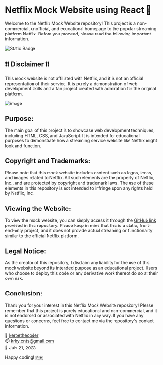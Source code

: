# Netflix Mock Website using React 🧋

Welcome to the Netflix Mock Website repository! This project is a non-commercial, unofficial, and educational homepage to the popular streaming platform Netflix. Before you proceed, please read the following important information.

![Static Badge](https://img.shields.io/badge/success-green?logo=Vercel&label=vercel&labelColor=%231a1a1a)

## ❗❗ Disclaimer ❗❗

This mock website is not affiliated with Netflix, and it is not an official representation of their service. It is purely a demonstration of web development skills and a fan project created with admiration for the original platform.

![image](https://github.com/kerbethecoder/netflix-react/assets/108440191/446bcf82-0803-428f-b9e5-ed853f21170c)

## Purpose:

The main goal of this project is to showcase web development techniques, including HTML, CSS, and JavaScript. It is intended for educational purposes to demonstrate how a streaming service website like Netflix might look and function.

## Copyright and Trademarks:

Please note that this mock website includes content such as logos, icons, and images related to Netflix. All such elements are the property of Netflix, Inc., and are protected by copyright and trademark laws. The use of these elements in this repository is not intended to infringe upon any rights held by Netflix, Inc.

## Viewing the Website:

To view the mock website, you can simply access it through the [GitHub link](https://mock-netflix-react.vercel.app/) provided in this repository. Please keep in mind that this is a static, front-end-only project, and it does not provide actual streaming or functionality similar to the official Netflix platform.

## Legal Notice:

As the creator of this repository, I disclaim any liability for the use of this mock website beyond its intended purpose as an educational project. Users who choose to deploy this code or any derivative work thereof do so at their own risk.

## Conclusion:

Thank you for your interest in this Netflix Mock Website repository! Please remember that this project is purely educational and non-commercial, and it is not endorsed or associated with Netflix in any way. If you have any questions or concerns, feel free to contact me via the repository's contact information.

🚀 [kerbethecoder](https://github.com/kerbethecoder)  
📫 krby.cnts@gmail.com  
📌 July 21, 2023

Happy coding! :philippines:
